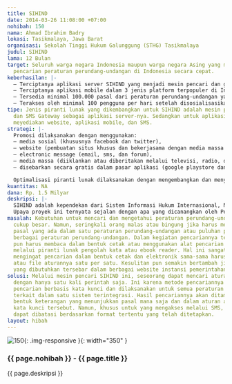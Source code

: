 ```yaml
---
title: SIHIND
date: 2014-03-26 11:08:00 +07:00
nohibah: 150
nama: Ahmad Ibrahim Badry
lokasi: Tasikmalaya, Jawa Barat
organisasi: Sekolah Tinggi Hukum Galunggung (STHG) Tasikmalaya
judul: SIHIND
lama: 12 Bulan
target: Seluruh warga negara Indonesia maupun warga negara Asing yang membutuhkan
  pencarian peraturan perundang-undangan di Indonesia secara cepat.
keberhasilan: |-
  – Terciptanya aplikasi server SIHIND yang menjadi mesin pencari dan gudang data peraturan perundang-undangan.
  – Terciptanya aplikasi mobile dalam 3 jenis platform terpopuler di Indonesia dan Dunia (Android, iPhone, dan Blackberry) yang dapat mengakses server SIHIND.
  – Tersedia minimal 100.000 pasal dari peraturan perundang-undangan yang ada di database SIHIND selama 1 tahun proses updating data.
  – Terakses oleh minimal 100 pengguna per hari setelah disosialisasikan selama 1 tahun.
tipe: Jenis piranti lunak yang dikembangkan untuk SIHIND adalah mesin pencari data
  dan SMS Gateway sebagai aplikasi server-nya. Sedangkan untuk aplikasi klien, SIHIND
  meyediakan website, aplikasi mobile, dan SMS.
strategi: |-
  Promosi dilaksanakan dengan menggunakan:
  – media sosial (khususnya facebook dan twitter),
  – website (pembuatan situs khusus dan bekerjasama dengan media massa online),
  – electronic message (email, sms, dan forum),
  – media massa (diiklankan atau diberitakan melalui televisi, radio, dan koran), serta
  – disebarkan secara gratis dalam pasar aplikasi (google playstore dan app store).

  Optimalisasi piranti lunak dilaksanakan dengan mengembangkan dan menyempurnakan sistem di tingkat server yang akan memiliki teknologi pencarian data berbasis informasi semantik, penyaringan kata kunci berbasis ontologi informasi hukum, dan pembaharuan data dengan minimal 100-300 pasal baru dalam database SIHIND setiap harinya. Pada tingkat klien, akan diupayakan perbaikan aplikasi mobile maupun perintah SMS per semester dengan memperhatikan saran dan masukan dari para pengguna. Selain itu, optimalisasi akan dilaksanakan melalui fasilitas fisik dengan cara menambah 1 komputer server untuk mendukung komputer server yang telah dimiliki STHG Tasikmalaya dalam pengembangan SIHIND ini. Sebagai pelengkap, kami akan menjalin kerjasama dengan pihak ketiga untuk mendapatkan saluran data berkapasitas tinggi dalam pelayanan lalu lintas datanya.
kuantitas: NA
dana: Rp. 1.5 Milyar
deskripsi: |-
  SIHIND adalah kependekan dari Sistem Informasi Hukum Internasional, Nasional, dan Daerah. Proyek yang digagas sejak tahun 2007 ini dirancang untuk menjadi mesin pencari yang dapat mengolah database peraturan perundang-undangan yang ada di seluruh wilayah Indonesia dan Internasional. Dalam perkembangan terakhir di tahun 2013, SIHIND sudah berhasil diterapkan dalam model SMS Gateway sederhana.
  Upaya proyek ini ternyata sejalan dengan apa yang dicanangkan oleh Pemerintah Indonesia dengan ditetapkannya Peraturan Presiden Nomor 33 Tahun 2012 tentang Jaringan Data dan Informasi Hukum Nasional (JDIHN), juga sekaligus pengembangan website JDIHN ini di berbagai instansi Pemerintahan. Namun demikian, kami masih melihat beberapa kelemahan pengembangan JDIHN ini, yaitu: (1) JDIHN masih berbasis website, (2) data masih disampaikan dalam bentuk file doc atau pdf, (3) pencarian hanya berbasis judul, dan (4) tidak terintegrasi antara JDIH instansi yang satu dengan yang lainnya. Atas dasar perspektif ini, sebagai sistem yang berfungsi sebagai mesin pencari, SIHIND pun dikembangkan dengan tujuan untuk: (1) memperbaiki kelemahan JDIHN, (2) dikembangkan sebagai satu sistem terintegrasi, dan (3) membantu masyarakat dalam mencari peraturan perundang-undangan yang dibutuhkannya secara lebih mudah karena dapat diakses baik melalui website, aplikasi mobile, hingga SMS.
masalah: Kebutuhan untuk mencari dan mengetahui peraturan perundang-undangan sebenarnya
  cukup besar. Namun, seringkali orang malas atau bingung jika harus membaca keseluruhan
  pasal yang ada dalam satu peraturan perundang-undangan atau puluhan pasal dalam
  berbagai peraturan perundang-undangan. Dalam kegiatan pencariannya tersebut, orang
  pun harus membaca dalam bentuk cetak atau menggunakan alat pencarian pada komputer
  melalui piranti lunak pengolah kata atau ebook reader. Hal ini sangat tidak praktis
  mengingat pencarian dalam bentuk cetak dan elektronik sama-sama harus membuka buku
  atau file aturannya satu per satu. Kesulitan pun semakin bertambah jika file aturan
  yang dibutuhkan tersebar dalam berbagai website instansi pemerintahan.
solusi: Melalui mesin pencari SIHIND ini, seseorang dapat mencari aturan secara mudah
  dengan hanya satu kali perintah saja. Ini karena metode pencariannya menggunakan
  pencarian berbasis kata kunci dan dilaksanakan untuk semua peraturan perundang-undangan
  terkait dalam satu sistem terintegrasi. Hasil pencariannya akan ditampilkan dalam
  bentuk keterangan yang menunjukkan pasal mana saja dan dalam aturan apa yang mengandung
  kata kunci tersebut. Namun, khusus untuk yang mengakses melalui SMS, pencariannya
  dapat dibatasi berdasarkan format tertentu yang telah ditetapkan.
layout: hibah
---
```


![150](/static/img/hibahcms/150.png){: .img-responsive }{: width="350" }

### {{ page.nohibah }} - {{ page.title }}

{{ page.deskripsi }}
